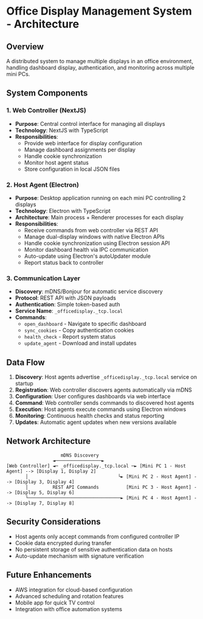 # Office Display Management System - Architecture

## Overview
A distributed system to manage multiple displays in an office environment, handling dashboard display, authentication, and monitoring across multiple mini PCs.

## System Components

### 1. Web Controller (NextJS)
- **Purpose**: Central control interface for managing all displays
- **Technology**: NextJS with TypeScript
- **Responsibilities**:
  - Provide web interface for display configuration
  - Manage dashboard assignments per display
  - Handle cookie synchronization
  - Monitor host agent status
  - Store configuration in local JSON files

### 2. Host Agent (Electron)
- **Purpose**: Desktop application running on each mini PC controlling 2 displays
- **Technology**: Electron with TypeScript
- **Architecture**: Main process + Renderer processes for each display
- **Responsibilities**:
  - Receive commands from web controller via REST API
  - Manage dual-display windows with native Electron APIs
  - Handle cookie synchronization using Electron session API
  - Monitor dashboard health via IPC communication
  - Auto-update using Electron's autoUpdater module
  - Report status back to controller

### 3. Communication Layer
- **Discovery**: mDNS/Bonjour for automatic service discovery
- **Protocol**: REST API with JSON payloads  
- **Authentication**: Simple token-based auth
- **Service Name**: `_officedisplay._tcp.local`
- **Commands**:
  - `open_dashboard` - Navigate to specific dashboard
  - `sync_cookies` - Copy authentication cookies
  - `health_check` - Report system status
  - `update_agent` - Download and install updates

## Data Flow

1. **Discovery**: Host agents advertise `_officedisplay._tcp.local` service on startup
2. **Registration**: Web controller discovers agents automatically via mDNS
3. **Configuration**: User configures dashboards via web interface
4. **Command**: Web controller sends commands to discovered host agents
5. **Execution**: Host agents execute commands using Electron windows
6. **Monitoring**: Continuous health checks and status reporting
7. **Updates**: Automatic agent updates when new versions available

## Network Architecture

```
                    mDNS Discovery
                 ◄─────────────────►
[Web Controller] ◄─ _officedisplay._tcp.local ─► [Mini PC 1 - Host Agent] --> [Display 1, Display 2]
       │                                 └► [Mini PC 2 - Host Agent] --> [Display 3, Display 4]
       │         REST API Commands          [Mini PC 3 - Host Agent] --> [Display 5, Display 6]
       └──────────────────────────────────► [Mini PC 4 - Host Agent] --> [Display 7, Display 8]
```

## Security Considerations

- Host agents only accept commands from configured controller IP
- Cookie data encrypted during transfer
- No persistent storage of sensitive authentication data on hosts
- Auto-update mechanism with signature verification

## Future Enhancements

- AWS integration for cloud-based configuration
- Advanced scheduling and rotation features
- Mobile app for quick TV control
- Integration with office automation systems
